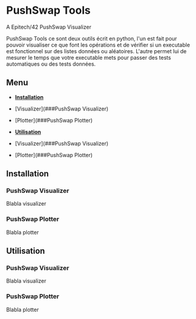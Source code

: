 # PushSwap Tools
A Epitech/42 PushSwap Visualizer

PushSwap Tools ce sont deux outils écrit en python, l'un est fait pour pouvoir visualiser ce que font les opérations et de vérifier si un executable est fonctionnel sur des listes données ou aléatoires. L'autre permet lui de mesurer le temps que votre executable mets pour passer des tests automatiques ou des tests données.

## Menu
* __[Installation](##Installation)__
* [Visualizer](###PushSwap Visualizer)
* [Plotter](###PushSwap Plotter)

* __[Utilisation](##Utilisation)__
* [Visualizer](###PushSwap Visualizer)
* [Plotter](###PushSwap Plotter)

## Installation

### PushSwap Visualizer
Blabla visualizer

### PushSwap Plotter
Blabla plotter

## Utilisation

### PushSwap Visualizer
Blabla visualizer

### PushSwap Plotter
Blabla plotter
